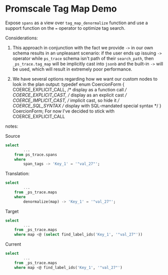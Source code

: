 # Promscale Tag Map Demo

Expose `spans` as a view over `tag_map_denormalize` function and use a support function on the `=` operator to optimize tag search.

Considerations:
1. This approach in conjunction with the fact we provide `->` in our own schema results in an unpleasant scenario:
if the user ends up issuing `->` operator while `ps_trace` schema isn't path of their `search_path`, then `_ps_trace.tag_map` will be implicitly cast into `jsonb` and the built-in `->` will be used, which will result in extremely poor performance.

2. We have several options regarding how we want our custom nodes to look in the plan output:
typedef enum CoercionForm
{
	COERCE_EXPLICIT_CALL,		/* display as a function call */
	COERCE_EXPLICIT_CAST,		/* display as an explicit cast */
	COERCE_IMPLICIT_CAST,		/* implicit cast, so hide it */
	COERCE_SQL_SYNTAX			/* display with SQL-mandated special syntax */
} CoercionForm;
For now I've decided to stick with COERCE_EXPLICIT_CALL


notes:

Source
```SQL
select
        ...
    from ps_trace.spans
    where
        span_tags -> 'Key_1' = '"val_27"';
```

Translation:
```SQL
select
        ...
    from _ps_trace.maps
    where
        denormalize(map) -> 'Key_1' = '"val_27"';
```

Target
```SQL
select
        ...
    from _ps_trace.maps
    where map <@ (select find_label_ids('Key_1', '"val_27"'))
```

Current
```SQL
select
        ...
    from _ps_trace.maps
    where map <@ find_label_ids('Key_1', '"val_27"')
```
